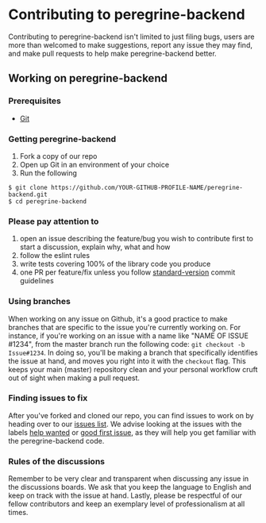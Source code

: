 # Contributing to peregrine-backend
Contributing to peregrine-backend isn't limited to just filing bugs, users are more than welcomed to make suggestions, report any issue they may find, and make pull requests to help make peregrine-backend better.

## Working on peregrine-backend
### Prerequisites
* [Git](https://git-scm.com/)

### Getting peregrine-backend
1. Fork a copy of our repo
2. Open up Git in an environment of your choice
3. Run the following

```
$ git clone https://github.com/YOUR-GITHUB-PROFILE-NAME/peregrine-backend.git
$ cd peregrine-backend
```

### Please pay attention to
1. open an issue describing the feature/bug you wish to contribute first to start a discussion, explain why, what and how
2. follow the eslint rules
3. write tests covering 100% of the library code you produce
4. one PR per feature/fix unless you follow [standard-version](https://github.com/conventional-changelog/standard-version) commit guidelines

### Using branches
When working on any issue on Github, it's a good practice to make branches that are specific to the issue you're currently working on. For instance, if you're working on an issue with a name like "NAME OF ISSUE #1234", from the master branch run the following code: `git checkout -b Issue#1234`. In doing so, you'll be making a branch that specifically identifies the issue at hand, and moves you right into it with the `checkout` flag. This keeps your main (master) repository clean and your personal workflow cruft out of sight when making a pull request. 

### Finding issues to fix
After you've forked and cloned our repo, you can find issues to work on by heading over to our [issues list](https://github.com/Pigmice2733/peregrine-backend/issues). We advise looking at the issues with the labels [help wanted](https://github.com/Pigmice2733/peregrine-backend/issues?q=is%3Aissue+is%3Aopen+label%3A%22help+wanted%22) or [good first issue](https://github.com/Pigmice2733/peregrine-backend/issues?q=is%3Aissue+is%3Aopen+label%3A%22good+first+issue%22), as they will help you get familiar with the peregrine-backend code. 

### Rules of the discussions
Remember to be very clear and transparent when discussing any issue in the discussions boards. We ask that you keep the language to English and keep on track with the issue at hand. Lastly, please be respectful of our fellow contributors and keep an exemplary level of professionalism at all times.  
